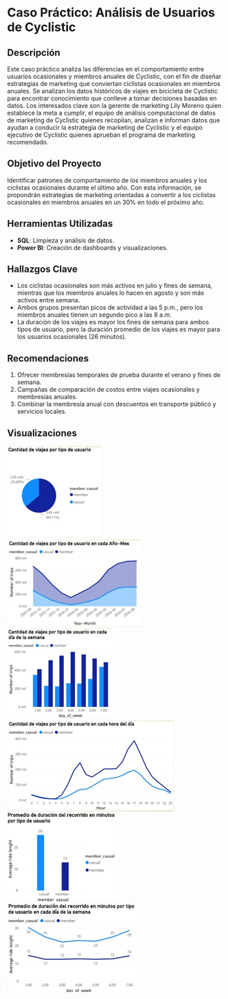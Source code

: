 # Caso Práctico: Análisis de Usuarios de Cyclistic  

## Descripción
Este caso práctico analiza las diferencias en el comportamiento entre usuarios ocasionales y miembros anuales de Cyclistic, con el fin de diseñar estrategias de marketing que conviertan ciclistas ocasionales en miembros anuales. Se analizan los datos históricos de viajes en bicicleta de Cyclistic para encontrar conocimiento que conlleve a tomar decisiones basadas en datos. Los interesados clave son la gerente de marketing Lily Moreno quien establece la meta a cumplir, el equipo de análisis computacional de datos de marketing de Cyclistic quienes recopilan, analizan e informan datos que ayudan a conducir la estrategia de marketing de Cyclistic y el equipo ejecutivo de Cyclistic quienes aprueban el programa de marketing recomendado.

## Objetivo del Proyecto
Identificar patrones de comportamiento de los miembros anuales y los ciclistas ocasionales durante el último año. Con esta información, se propondrán estrategias de marketing orientadas a convertir a los ciclistas ocasionales en miembros anuales en un 30% en todo el próximo año.

## Herramientas Utilizadas
- **SQL**: Limpieza y análisis de datos.
- **Power BI**: Creación de dashboards y visualizaciones.

## Hallazgos Clave
- Los ciclistas ocasionales son más activos en julio y fines de semana, mientras que los miembros anuales lo hacen en agosto y son más activos entre semana.
- Ambos grupos presentan picos de actividad a las 5 p.m., pero los miembros anuales tienen un segundo pico a las 8 a.m.
- La duración de los viajes es mayor los fines de semana para ambos tipos de usuario, pero la duración promedio de los viajes es mayor para los usuarios ocasionales (26 minutos).

## Recomendaciones
1. Ofrecer membresías temporales de prueba durante el verano y fines de semana.
2. Campañas de comparación de costos entre viajes ocasionales y membresías anuales.
3. Combinar la membresía anual con descuentos en transporte público y servicios locales.

## Visualizaciones
![Distribución de Viajes](visuals/Cantidad%20de%20viajes%20por%20tipo%20de%20usuario.jpg)
![Distribución de Viajes2](visuals/Cantidad%20de%20viajes%20por%20tipo%20de%20usuario%20en%20cada%20Año-Mes.jpg)
![Distribución de Viajes3](visuals/Cantidad%20de%20viajes%20por%20tipo%20de%20usuario%20en%20cada%20semana.jpg)
![Distribución de Viajes4](visuals/Cantidad%20de%20viajes%20por%20tipo%20de%20usuario%20en%20cada%20hora%20del%20día.jpg)
![Promedio de Viajes](visuals/Promedio%20de%20duración%20del%20recorrido%20en%20minutos%20por%20tipo%20de%20usuario.jpg)
![Promedio de Viajes2](visuals/Promedio%20de%20duración%20del%20recorrido%20en%20minutos%20por%20tipo%20de%20usuario%20en%20cada%20día%20de%20la%20semana.jpg)
